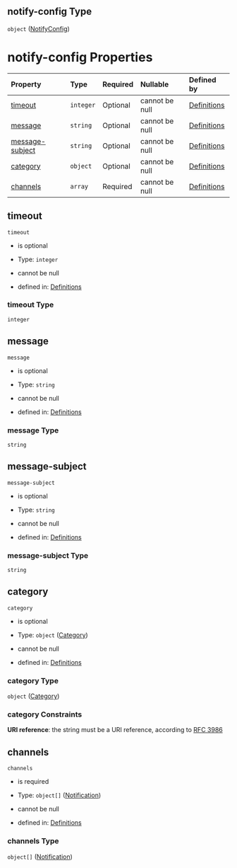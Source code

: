 ## notify-config Type

`object` ([NotifyConfig](definitions-definitions-fortamonitor-properties-notifyconfig.md))

# notify-config Properties

| Property                            | Type      | Required | Nullable       | Defined by                                                                                                                                                                                                        |
| :---------------------------------- | :-------- | :------- | :------------- | :---------------------------------------------------------------------------------------------------------------------------------------------------------------------------------------------------------------- |
| [timeout](#timeout)                 | `integer` | Optional | cannot be null | [Definitions](definitions-definitions-fortamonitor-properties-notifyconfig-properties-timeout.md "definitions.schema.json#/definitions/fortaMonitor/properties/notify-config/properties/timeout")                 |
| [message](#message)                 | `string`  | Optional | cannot be null | [Definitions](definitions-definitions-fortamonitor-properties-notifyconfig-properties-message.md "definitions.schema.json#/definitions/fortaMonitor/properties/notify-config/properties/message")                 |
| [message-subject](#message-subject) | `string`  | Optional | cannot be null | [Definitions](definitions-definitions-fortamonitor-properties-notifyconfig-properties-message-subject.md "definitions.schema.json#/definitions/fortaMonitor/properties/notify-config/properties/message-subject") |
| [category](#category)               | `object`  | Optional | cannot be null | [Definitions](definitions-definitions-category.md "definitions.schema.json#/definitions/fortaMonitor/properties/notify-config/properties/category")                                                               |
| [channels](#channels)               | `array`   | Required | cannot be null | [Definitions](definitions-definitions-fortamonitor-properties-notifyconfig-properties-channels.md "definitions.schema.json#/definitions/fortaMonitor/properties/notify-config/properties/channels")               |

## timeout



`timeout`

*   is optional

*   Type: `integer`

*   cannot be null

*   defined in: [Definitions](definitions-definitions-fortamonitor-properties-notifyconfig-properties-timeout.md "definitions.schema.json#/definitions/fortaMonitor/properties/notify-config/properties/timeout")

### timeout Type

`integer`

## message



`message`

*   is optional

*   Type: `string`

*   cannot be null

*   defined in: [Definitions](definitions-definitions-fortamonitor-properties-notifyconfig-properties-message.md "definitions.schema.json#/definitions/fortaMonitor/properties/notify-config/properties/message")

### message Type

`string`

## message-subject



`message-subject`

*   is optional

*   Type: `string`

*   cannot be null

*   defined in: [Definitions](definitions-definitions-fortamonitor-properties-notifyconfig-properties-message-subject.md "definitions.schema.json#/definitions/fortaMonitor/properties/notify-config/properties/message-subject")

### message-subject Type

`string`

## category



`category`

*   is optional

*   Type: `object` ([Category](definitions-definitions-category.md))

*   cannot be null

*   defined in: [Definitions](definitions-definitions-category.md "definitions.schema.json#/definitions/fortaMonitor/properties/notify-config/properties/category")

### category Type

`object` ([Category](definitions-definitions-category.md))

### category Constraints

**URI reference**: the string must be a URI reference, according to [RFC 3986](https://tools.ietf.org/html/rfc3986 "check the specification")

## channels



`channels`

*   is required

*   Type: `object[]` ([Notification](definitions-definitions-notification.md))

*   cannot be null

*   defined in: [Definitions](definitions-definitions-fortamonitor-properties-notifyconfig-properties-channels.md "definitions.schema.json#/definitions/fortaMonitor/properties/notify-config/properties/channels")

### channels Type

`object[]` ([Notification](definitions-definitions-notification.md))
